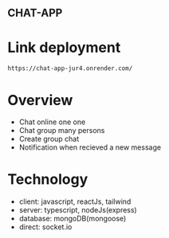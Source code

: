 ## CHAT-APP

# Link deployment

`https://chat-app-jur4.onrender.com/`

# Overview

- Chat online one one
- Chat group many persons
- Create group chat
- Notification when recieved a new message

# Technology

- client: javascript, reactJs, tailwind
- server: typescript, nodeJs(express)
- database: mongoDB(mongoose)
- direct: socket.io
